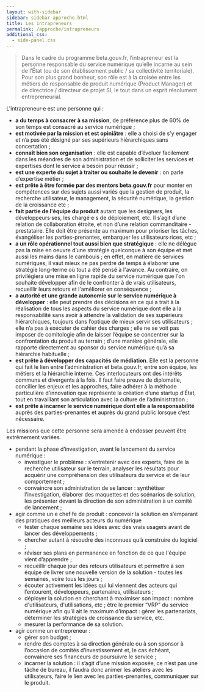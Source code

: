 ```yaml
---
layout: with-sidebar
sidebar: sidebar-approche.html
title: Les intrapreneurs
permalink: /approche/intrapreneurs
additional_css:
  - side-panel.css
---
```


> Dans le cadre du programme beta.gouv.fr, l’intrapreneur est la personne responsable du service numérique qu’elle incarne au sein de l’État (ou de son établissement public / sa collectivité territoriale). Pour son plus grand bonheur, son rôle est à la croisée entre les métiers de responsable de produit numérique (Product Manager) et de directrice / directeur de projet SI, le tout dans un esprit résolument entrepreneurial. 

L'intrapreneur·e est une personne qui : 
- **a du temps à consacrer à sa mission**, de préférence plus de 60% de son temps est consacré au service numérique ;
- **est motivée par la mission et est opiniâtre** : elle a choisi de s’y engager et n’a pas été désigné par ses supérieurs hiérarchiques sans concertation ;
- **connaît bien son organisation** : elle est capable d’évoluer facilement dans les méandres de son administration et de solliciter les services et expertises dont le service a besoin pour réussir ; 
- **est une experte du sujet à traiter ou souhaite le devenir** : on parle d’expertise métier ;
- **est prête à être formée par des mentors beta.gouv.fr** pour monter en compétences sur des sujets aussi variés que la gestion de produit, la recherche utilisateur, le management, la sécurité numérique, la gestion de la croissance etc ; 
- **fait partie de l'équipe du produit** autant que les designers, les développeurs·ses, les chargé·e·s de déploiement, etc. Il s’agit d’une relation de collaboration étroite, et non d’une relation commanditaire - prestataire. Elle doit être présente au maximum pour prioriser les tâches, évangéliser les parties-prenantes, embarquer les utilisateurs·rices, etc ;
- **a un rôle opérationnel tout aussi bien que stratégique** : elle ne délègue pas la mise en oeuvre d’une stratégie quelconque à son équipe et met aussi les mains dans le cambouis ; en effet, en matière de services numériques, il vaut mieux ne pas perdre de temps à élaborer une stratégie long-terme où tout a été pensé à l'avance. Au contraire, on privilégiera une mise en ligne rapide du service numérique que l'on souhaite développer afin de le confronter à de vrais utilisateurs, recueillir leurs retours et l'améliorer en conséquence ; 
- **a autorité et une grande autonomie sur le service numérique à développer** : elle peut prendre des décisions en ce qui a trait à la réalisation de tous les aspects du service numérique dont elle a la responsabilité sans avoir à attendre la validation de ses supérieurs hiérarchiques, toujours dans l’optique de mieux servir ses utilisateurs ; elle n’a pas à exécuter de cahier des charges ; elle ne se voit pas imposer de comitologie afin de laisser l’équipe se concentrer sur la confrontation du produit au terrain ; d’une manière générale, elle rapporte directement au sponsor du service numérique qu’à sa hiérarchie habituelle ; 
- **est prête à développer des capacités de médiation**. Elle est la personne qui fait le lien entre l’administration et beta.gouv.fr, entre son équipe, les métiers et la hiérarchie interne. Ces interlocuteurs ont des intérêts communs et divergents à la fois. Il faut faire preuve de diplomatie, concilier les enjeux et les approches, faire adhérer à la méthode particulière d’innovation que représente la création d’une startup d’État, tout en travaillant son articulation avec la culture de l’administration ;
- **est prête à incarner le service numérique dont elle a la responsabilité** auprès des parties-prenantes et auprès du grand public lorsque c’est nécessaire.

Les missions que cette personne sera amenée à endosser peuvent être extrêmement variées.
- pendant la phase d’investigation, avant le lancement du service numérique : 
  - investiguer le problème : s’entretenir avec des experts, faire de la recherche utilisateur sur le terrain, analyser les résultats pour acquérir une compréhension des utilisateurs du service et de leur comportement ;
  - convaincre son administration de se lancer : synthétiser l’investigation, élaborer des maquettes et des scénarios de solution, les présenter devant la direction de son administration à un comité de lancement ; 
- agir comme un·e chef·fe de produit : concevoir la solution en s’emparant des pratiques des meilleurs acteurs du numérique
  - tester chaque semaine ses idées avec des vrais usagers avant de lancer des développements ;
  - chercher autant à résoudre des inconnues qu’à construire du logiciel ;
  - réviser ses plans en permanence en fonction de ce que l'équipe vient d’apprendre ;
  - recueillir chaque jour des retours utilisateurs et permettre à son équipe de livrer une nouvelle version de la solution - toutes les semaines, voire tous les jours ;
  - écouter activement les idées qui lui viennent des acteurs qui l’entourent, développeurs, partenaires, utilisateurs ;
  - déployer la solution en cherchant à maximiser son impact : nombre d'utilisateurs, d'utilisations, etc ; être le premier “VRP” du service numérique afin qu’il ait le maximum d’impact : gérer les partenariats, déterminer les stratégies de croissance du service, etc.
  - mesurer la performance de sa solution.
- agir comme un entrepreneur : 
  - gérer son budget ; 
  - rendre des comptes à sa direction générale ou à son sponsor à l’occasion de comités d’investissement  et, le cas échéant, convaincre ses financeurs de poursuivre le service ;
  - incarner la solution : il s’agit d’une mission exposée, ce n’est pas une tâche de bureau, il faudra donc animer les ateliers avec les utilisateurs, faire le lien avec les parties-prenantes, communiquer sur le produit.
